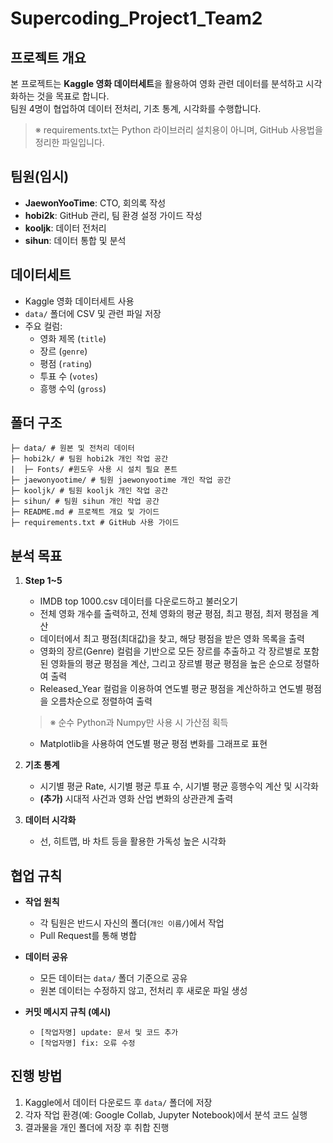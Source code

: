 # Supercoding_Project1_Team2

## 프로젝트 개요
본 프로젝트는 **Kaggle 영화 데이터세트**을 활용하여 영화 관련 데이터를 분석하고 시각화하는 것을 목표로 합니다.  
팀원 4명이 협업하여 데이터 전처리, 기초 통계, 시각화를 수행합니다.  
>  ※ requirements.txt는 Python 라이브러리 설치용이 아니며, GitHub 사용법을 정리한 파일입니다.

## 팀원(임시)
- **JaewonYooTime**: CTO, 회의록 작성 
- **hobi2k**: GitHub 관리, 팀 환경 설정 가이드 작성
- **kooljk**: 데이터 전처리
- **sihun**: 데이터 통합 및 분석

## 데이터세트
- Kaggle 영화 데이터세트 사용
- `data/` 폴더에 CSV 및 관련 파일 저장
- 주요 컬럼:
  - 영화 제목 (`title`)
  - 장르 (`genre`)
  - 평점 (`rating`)
  - 투표 수 (`votes`)
  - 흥행 수익 (`gross`)

## 폴더 구조
```
├─ data/ # 원본 및 전처리 데이터
├─ hobi2k/ # 팀원 hobi2k 개인 작업 공간
|  ├─ Fonts/ #윈도우 사용 시 설치 필요 폰트
├─ jaewonyootime/ # 팀원 jaewonyootime 개인 작업 공간
├─ kooljk/ # 팀원 kooljk 개인 작업 공간
├─ sihun/ # 팀원 sihun 개인 작업 공간
├─ README.md # 프로젝트 개요 및 가이드
├─ requirements.txt # GitHub 사용 가이드
``` 

## 분석 목표
1. **Step 1~5**  
   - IMDB top 1000.csv 데이터를 다운로드하고 불러오기
   - 전체 영화 개수를 출력하고, 전체 영화의 평균 평점, 최고 평점, 최저 평점을 계산
   - 데이터에서 최고 평점(최대값)을 찾고, 해당 평점을 받은 영화 목록을 출력
   - 영화의 장르(Genre) 컬럼을 기반으로 모든 장르를 추출하고 각 장르별로 포함된 영화들의 평균 평점을 계산, 그리고 장르별 평균 평점을 높은 순으로 정렬하여 출력
   - Released_Year 컬럼을 이용하여 연도별 평균 평점을 계산하하고 연도별 평점을 오름차순으로 정렬하여 출력
    >  ※ 순수 Python과 Numpy만 사용 시 가산점 획득
   - Matplotlib을 사용하여 연도별 평균 평점 변화를 그래프로 표현

2. **기초 통계**  
   - 시기별 평균 Rate, 시기별 평균 투표 수, 시기별 평균 흥행수익 계산 및 시각화 
   - **(추가)** 시대적 사건과 영화 산업 변화의 상관관계 출력  

3. **데이터 시각화**  
   - 선, 히트맵, 바 차트 등을 활용한 가독성 높은 시각화  

## 협업 규칙
- **작업 원칙**
  - 각 팀원은 반드시 자신의 폴더(`개인 이름/`)에서 작업  
  - Pull Request를 통해 병합  

- **데이터 공유**
  - 모든 데이터는 `data/` 폴더 기준으로 공유  
  - 원본 데이터는 수정하지 않고, 전처리 후 새로운 파일 생성  

- **커밋 메시지 규칙 (예시)**
  - `[작업자명] update: 문서 및 코드 추가`
  - `[작업자명] fix: 오류 수정`

## 진행 방법
1. Kaggle에서 데이터 다운로드 후 `data/` 폴더에 저장  
2. 각자 작업 환경(예: Google Collab, Jupyter Notebook)에서 분석 코드 실행  
3. 결과물을 개인 폴더에 저장 후 취합 진행  

